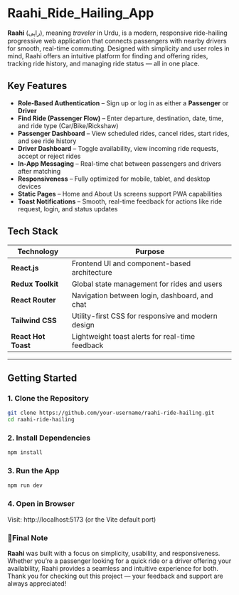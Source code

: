 # Raahi_Ride_Hailing_App

**Raahi** (راہی), meaning *traveler* in Urdu, is a modern, responsive ride-hailing progressive web application that connects passengers with nearby drivers for smooth, real-time commuting. Designed with simplicity and user roles in mind, Raahi offers an intuitive platform for finding and offering rides, tracking ride history, and managing ride status — all in one place.

## Key Features

- **Role-Based Authentication** – Sign up or log in as either a **Passenger** or **Driver**
- **Find Ride (Passenger Flow)** – Enter departure, destination, date, time, and ride type (Car/Bike/Rickshaw)
- **Passenger Dashboard** – View scheduled rides, cancel rides, start rides, and see ride history
- **Driver Dashboard** – Toggle availability, view incoming ride requests, accept or reject rides
- **In-App Messaging** – Real-time chat between passengers and drivers after matching
- **Responsiveness** – Fully optimized for mobile, tablet, and desktop devices
- **Static Pages** – Home and About Us screens support PWA capabilities
- **Toast Notifications** – Smooth, real-time feedback for actions like ride request, login, and status updates


## Tech Stack

| Technology       | Purpose                                           |
|------------------|---------------------------------------------------|
| **React.js**     | Frontend UI and component-based architecture      |
| **Redux Toolkit**| Global state management for rides and users       |
| **React Router** | Navigation between login, dashboard, and chat     |
| **Tailwind CSS** | Utility-first CSS for responsive and modern design|
| **React Hot Toast** | Lightweight toast alerts for real-time feedback |

---

## Getting Started

### 1. Clone the Repository
```bash
git clone https://github.com/your-username/raahi-ride-hailing.git
cd raahi-ride-hailing
```

### 2. Install Dependencies
```bash
npm install
```

### 3. Run the App
```bash
npm run dev
```

### 4. Open in Browser
Visit: http://localhost:5173 (or the Vite default port)

### 🙌Final Note
**Raahi** was built with a focus on simplicity, usability, and responsiveness. Whether you’re a passenger looking for a quick ride or a driver offering your availability, Raahi provides a seamless and intuitive experience for both. Thank you for checking out this project — your feedback and support are always appreciated!
